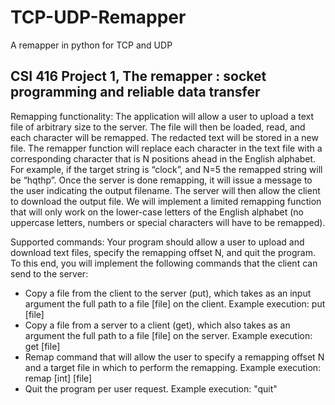 # TCP-UDP-Remapper
A remapper in python for TCP and UDP

CSI 416 Project 1, The remapper : socket programming and reliable data transfer
----------------------------------------------------------------------------------------
Remapping functionality: The application will allow a user to upload a text file of
arbitrary size to the server. The file will then be loaded, read, and each character will be
remapped. The redacted text will be stored in a new file. The remapper function will
replace each character in the text file with a corresponding character that is N positions
ahead in the English alphabet. For example, if the target string is “clock”, and N=5 the
remapped string will be “hqthp”. Once the server is done remapping, it will issue a
message to the user indicating the output filename. The server will then allow the client
to download the output file. We will implement a limited remapping function that will
only work on the lower-case letters of the English alphabet (no uppercase letters,
numbers or special characters will have to be remapped).

Supported commands: Your program should allow a user to upload and download text
files, specify the remapping offset N, and quit the program. To this end, you will
implement the following commands that the client can send to the server:
- Copy a file from the client to the server (put), which takes as an input argument the
full path to a file [file] on the client. Example execution:
put [file]
- Copy a file from a server to a client (get), which also takes as an argument the full
path to a file [file] on the server. Example execution:
get [file]
- Remap command that will allow the user to specify a remapping offset N and a
target file in which to perform the remapping. Example execution:
remap [int] [file]
- Quit the program per user request.
Example execution: "quit"

